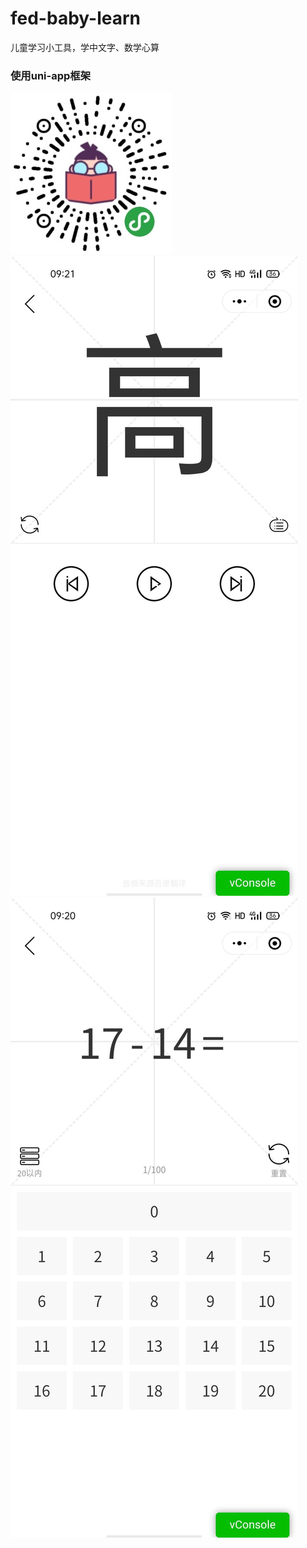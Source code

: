 # fed-baby-learn
儿童学习小工具，学中文字、数学心算

### 使用uni-app框架

<img src='gh_fe9c7647a514_258.jpg'>

<img src='3701599182501_.pic.jpg'>

<img src='3711599182501_.pic.jpg'>

